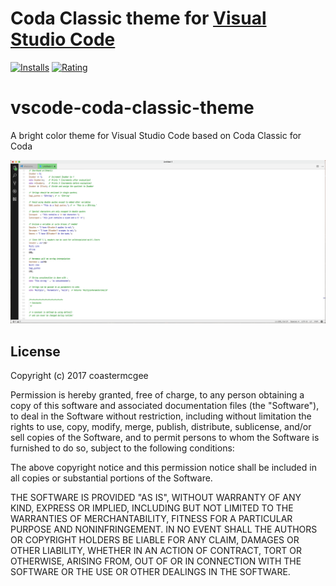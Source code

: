 # Coda Classic theme for [Visual Studio Code](http://code.visualstudio.com)
[![Installs](http://vsmarketplacebadge.apphb.com/installs/coastermcgee.coda-classic-theme.svg)](https://marketplace.visualstudio.com/items?itemName=coastermcgee.coda-classic-theme)
[![Rating](http://vsmarketplacebadge.apphb.com/rating-short/coastermcgee.coda-classic-theme.svg)](https://marketplace.visualstudio.com/items?itemName=coastermcgee.coda.classic-theme)

# vscode-coda-classic-theme
A bright color theme for Visual Studio Code based on Coda Classic for Coda

![Screenshot](https://raw.githubusercontent.com/coastermcgee/vscode-coda-classic-theme/master/screenshots/preview.png)

## License

Copyright (c) 2017 coastermcgee

Permission is hereby granted, free of charge, to any person obtaining a copy
of this software and associated documentation files (the "Software"), to deal
in the Software without restriction, including without limitation the rights
to use, copy, modify, merge, publish, distribute, sublicense, and/or sell
copies of the Software, and to permit persons to whom the Software is
furnished to do so, subject to the following conditions:

The above copyright notice and this permission notice shall be included in all
copies or substantial portions of the Software.

THE SOFTWARE IS PROVIDED "AS IS", WITHOUT WARRANTY OF ANY KIND, EXPRESS OR
IMPLIED, INCLUDING BUT NOT LIMITED TO THE WARRANTIES OF MERCHANTABILITY,
FITNESS FOR A PARTICULAR PURPOSE AND NONINFRINGEMENT. IN NO EVENT SHALL THE
AUTHORS OR COPYRIGHT HOLDERS BE LIABLE FOR ANY CLAIM, DAMAGES OR OTHER
LIABILITY, WHETHER IN AN ACTION OF CONTRACT, TORT OR OTHERWISE, ARISING FROM,
OUT OF OR IN CONNECTION WITH THE SOFTWARE OR THE USE OR OTHER DEALINGS IN THE
SOFTWARE.
